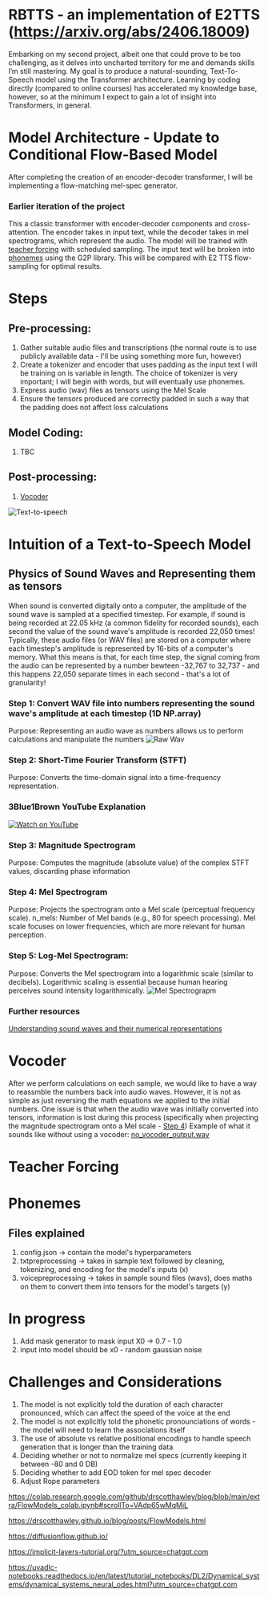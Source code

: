 # RBTTS - an implementation of E2TTS (https://arxiv.org/abs/2406.18009)

Embarking on my second project, albeit one that could prove to be too challenging, as it delves into uncharted territory for me and demands skills I’m still mastering. My goal is to produce a natural-sounding, Text-To-Speech model using the Transformer architecture. Learning by coding directly (compared to online courses) has accelerated my knowledge base, however, so at the minimum I expect to gain a lot of insight into Transformers, in general.

# Model Architecture - Update to Conditional Flow-Based Model

After completing the creation of an encoder-decoder transformer, I will be implementing a flow-matching mel-spec generator.

### Earlier iteration of the project
This a classic transformer with encoder-decoder components and cross-attention. The encoder takes in input text, while the decoder takes in mel spectrograms, which represent the audio. The model will be trained with [teacher forcing](#teacher-forcing) with scheduled sampling. The input text will be broken into [phonemes](#phonemes) using the G2P library. This will be compared with E2 TTS flow-sampling for optimal results.

# Steps

## Pre-processing:
1) Gather suitable audio files and transcriptions (the normal route is to use publicly available data - I'll be using something more fun, however)
2) Create a tokenizer and encoder that uses padding as the input text I will be training on is variable in length. The choice of tokenizer is very important; I will begin with words, but will eventually use phonemes.
3) Express audio (wav) files as tensors using the Mel Scale
4) Ensure the tensors produced are correctly padded in such a way that the padding does not affect loss calculations

## Model Coding:
1) TBC

## Post-processing:
1) [Vocoder](#vocoder)


![Text-to-speech](./Files/NN_wav.jpg)


# Intuition of a Text-to-Speech Model

## Physics of Sound Waves and Representing them as tensors

When sound is converted digitally onto a computer, the amplitude of the sound wave is sampled at a specified timestep. For example, if sound is being recorded at 22.05 kHz (a common fidelity for recorded sounds), each second the value of the sound wave's amplitude is recorded 22,050 times! Typically, these audio files (or WAV files) are stored on a computer where each timestep's amplitude is represented by 16-bits of a computer's memory. What this means is that, for each time step, the signal coming from the audio can be represented by a number bewteen -32,767 to 32,737 - and this happens 22,050 separate times in each second - that's a lot of granularity!

### Step 1: Convert WAV file into numbers representing the sound wave's amplitude at each timestep (1D NP.array)
Purpose: Representing an audio wave as numbers allows us to perform calculations and manipulate the numbers
![Raw Wav](./Files/Raw_Wav.png)

### Step 2: Short-Time Fourier Transform (STFT)
Purpose: Converts the time-domain signal into a time-frequency representation.

### 3Blue1Brown YouTube Explanation
[![Watch on YouTube](https://img.youtube.com/vi/spUNpyF58BY/0.jpg)](https://www.youtube.com/watch?v=spUNpyF58BY&t=31s)

### Step 3: Magnitude Spectrogram
Purpose: Computes the magnitude (absolute value) of the complex STFT values, discarding phase information

### Step 4: Mel Spectrogram
Purpose: Projects the spectrogram onto a Mel scale (perceptual frequency scale).
n_mels: Number of Mel bands (e.g., 80 for speech processing).
Mel scale focuses on lower frequencies, which are more relevant for human perception.

### Step 5: Log-Mel Spectrogram:
Purpose: Converts the Mel spectrogram into a logarithmic scale (similar to decibels).
Logarithmic scaling is essential because human hearing perceives sound intensity logarithmically.
![Mel Spectrograpm](./Files/Mel_Spec.png)

### Further resources
[Understanding sound waves and their numerical representations](https://medium.com/analytics-vidhya/understanding-the-mel-spectrogram-fca2afa2ce53)


# Vocoder
After we perform calculations on each sample, we would like to have a way to reassmble the numbers back into audio waves. However, it is not as simple as just reversing the math equations we applied to the initial numbers. One issue is that when the audio wave was initially converted into tensors, information is lost during this process (specifically when projecting the magnitude spectrogram onto a Mel scale - [Step 4](#step-4-mel-spectrogram))
Example of what it sounds like without using a vocoder: [no_vocoder_output.wav](no_vocoder_output.wav)

# Teacher Forcing

# Phonemes

## Files explained

1) config.json -> contain the model's hyperparameters
2) txtpreprocessing -> takes in sample text followed by cleaning, tokenizing, and encoding for the model's inputs (x)
3) voicepreprocessing -> takes in sample sound files (wavs), does maths on them to convert them into tensors for the model's targets (y)

# In progress

1) Add mask generator to mask input X0 -> 0.7 - 1.0
2) input into model should be x0 - random gaussian noise



# Challenges and Considerations

1) The model is not explicitly told the duration of each character pronounced, which can affect the speed of the voice at the end
2) The model is not explicitly told the phonetic pronounciations of words - the model will need to learn the associations itself
3) The use of absolute vs relative positional encodings to handle speech generation that is longer than the training data
4) Deciding whether or not to normalize mel specs (currently keeping it between -80 and 0 DB)
5) Deciding whether to add EOD token for mel spec decoder
6) Adjust Rope parameters



https://colab.research.google.com/github/drscotthawley/blog/blob/main/extra/FlowModels_colab.ipynb#scrollTo=VAdp65wMqMiL

https://drscotthawley.github.io/blog/posts/FlowModels.html

https://diffusionflow.github.io/

https://implicit-layers-tutorial.org/?utm_source=chatgpt.com

https://uvadlc-notebooks.readthedocs.io/en/latest/tutorial_notebooks/DL2/Dynamical_systems/dynamical_systems_neural_odes.html?utm_source=chatgpt.com